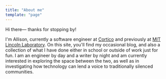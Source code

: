 ```yaml
---
title: "About me"
template: "page"
---
```

Hi there— thanks for stopping by!

I'm Allison, currently a software engineer at [Cortico](https://www.cortico.ai) and previously at [MIT Lincoln Laboratory](https://ll.mit.edu). On this site, you'll find my occasional blog, and also a collection of what I have done either in school or outside of work just for fun. I am an engineer by day and a writer by night and am currently interested in exploring the space between the two, as well as in investigating how technology can lend a voice to traditionally silenced communities.